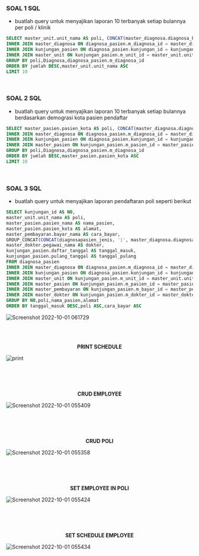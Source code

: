 ### SOAL 1 SQL

- buatlah query untuk menyajikan laporan 10 terbanyak setiap bulannya per poli / klinik


```sql
SELECT master_unit.unit_nama AS poli, CONCAT(master_diagnosa.diagnosa_kode, '  ', master_diagnosa.diagnosa_name)  AS Diagnosa ,COUNT(*) AS jumlah FROM diagnosa_pasien
INNER JOIN master_diagnosa ON diagnosa_pasien.m_diagnosa_id = master_diagnosa.diagnosa_id
INNER JOIN kunjungan_pasien ON diagnosa_pasien.kunjungan_id = kunjungan_pasien.pendaftaran_id
INNER JOIN master_unit ON kunjungan_pasien.m_unit_id = master_unit.unit_id
GROUP BY poli,Diagnosa,diagnosa_pasien.m_diagnosa_id
ORDER BY jumlah DESC,master_unit.unit_nama ASC
LIMIT 10
```

<br>

### SOAL 2 SQL

- buatlah query untuk menyajikan laporan 10 terbanyak setiap bulannya berdasarkan demograsi kota pasien pendaftar

```sql
SELECT master_pasien.pasien_kota AS poli, CONCAT(master_diagnosa.diagnosa_kode, '  ', master_diagnosa.diagnosa_name)  AS Diagnosa ,COUNT(*) AS jumlah FROM diagnosa_pasien
INNER JOIN master_diagnosa ON diagnosa_pasien.m_diagnosa_id = master_diagnosa.diagnosa_id
INNER JOIN kunjungan_pasien ON diagnosa_pasien.kunjungan_id = kunjungan_pasien.pendaftaran_id
INNER JOIN master_pasien ON kunjungan_pasien.m_pasien_id = master_pasien.pasien_id
GROUP BY poli,Diagnosa,diagnosa_pasien.m_diagnosa_id
ORDER BY jumlah DESC,master_pasien.pasien_kota ASC
LIMIT 10
```

<br>

### SOAL 3 SQL

- buatlah query untuk menyajikan laporan pendaftaran poli seperti berikut

```sql
SELECT kunjungan_id AS NO,
master_unit.unit_nama AS poli,
master_pasien.pasien_nama AS nama_pasien,
master_pasien.pasien_kota AS alamat, 
master_pembayaran.bayar_nama AS cara_bayar,
GROUP_CONCAT(CONCAT(diagnosapasien_jenis, '|', master_diagnosa.diagnosa_name)  SEPARATOR ', ') AS diagnosa,
master_dokter.pegawai_nama AS dokter,
kunjungan_pasien.daftar_tanggal AS tanggal_masuk,
kunjungan_pasien.pulang_tanggal AS tanggal_pulang
FROM diagnosa_pasien 
INNER JOIN master_diagnosa ON diagnosa_pasien.m_diagnosa_id = master_diagnosa.diagnosa_id
INNER JOIN kunjungan_pasien ON diagnosa_pasien.kunjungan_id = kunjungan_pasien.pendaftaran_id
INNER JOIN master_unit ON kunjungan_pasien.m_unit_id = master_unit.unit_id
INNER JOIN master_pasien ON kunjungan_pasien.m_pasien_id = master_pasien.pasien_id
INNER JOIN master_pembayaran ON kunjungan_pasien.m_bayar_id = master_pembayaran.bayar_id
INNER JOIN master_dokter ON kunjungan_pasien.m_dokter_id = master_dokter.pegawai_id
GROUP BY NO,poli,nama_pasien,alamat
ORDER BY tanggal_masuk DESC,poli ASC,cara_bayar ASC
```

![Screenshot 2022-10-01 061729](https://user-images.githubusercontent.com/37862470/193368367-7de2c78d-305d-4197-b409-c1df3b93deb5.png)


<br><br>
<p align="center">
    <b>PRINT SCHEDULE</b>
</p>


![print](https://user-images.githubusercontent.com/37862470/193366489-8b897bcc-000e-4fa7-aaed-cb392a571e0b.png)

<br>
<br>
<br>
<p align="center">
    <b>
    CRUD EMPLOYEE
    </b>
</p>

![Screenshot 2022-10-01 055409](https://user-images.githubusercontent.com/37862470/193366987-f5413933-4c76-403d-97ee-e4fd55db83ce.png)

<br>
<br>
<br>
<p align="center">
    <b>
    CRUD POLI
    </b>
</p>

![Screenshot 2022-10-01 055358](https://user-images.githubusercontent.com/37862470/193367252-6a785f22-d342-4bc7-a255-f13dbc38c8ac.png)

<br>
<br>
<br>
<p align="center">
    <b>
    SET EMPLOYEE IN POLI
    </b>
</p>

![Screenshot 2022-10-01 055424](https://user-images.githubusercontent.com/37862470/193367387-0dff4908-d549-4249-a688-2cf0d5e087ef.png)

<br>
<br>
<br>
<p align="center">
    <b>
    SET SCHEDULE EMPLOYEE
    </b>
</p>

![Screenshot 2022-10-01 055434](https://user-images.githubusercontent.com/37862470/193367451-60632d45-3c64-4eed-a9cc-f835c009eee9.png)



